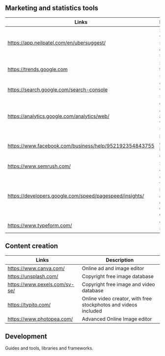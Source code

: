 
## Marketing and statistics tools


| Links | Description |
|--|--|
| https://app.neilpatel.com/en/ubersuggest/  | See search word statitics and analize seo  |
| https://trends.google.com | Search terms and statistics|
| https://search.google.com/search-console | Google website statics|
| https://analytics.google.com/analytics/web/ | Google analytics, advanced website statistics|
| https://www.facebook.com/business/help/952192354843755 | Facebook and instagram ads|
| https://www.semrush.com/ | SEO, site audits |
| https://developers.google.com/speed/pagespeed/insights/ | Google tool for Pagespeed analysis and test on different devices. |
| https://www.typeform.com/ | Create surveys |

## Content creation

|Links| Description |
|--|--|
| https://www.canva.com/ | Online ad and image editor |
| https://unsplash.com/ | Copyright free image database |
| https://www.pexels.com/sv-se/ | Copyright free image and video database |
| https://typito.com/ | Online video creator, with free stockphotos and videos included |
|https://www.photopea.com/ | Advanced Online Image editor |


## Development 
Guides and tools, libraries and frameworks.

